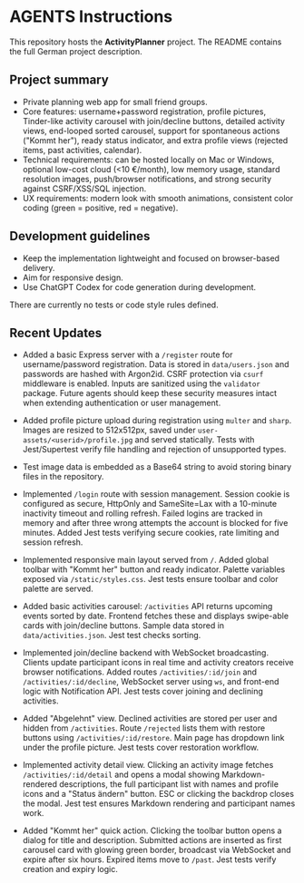 # AGENTS Instructions

This repository hosts the **ActivityPlanner** project. The README contains the full German project description.

## Project summary
- Private planning web app for small friend groups.
- Core features: username+password registration, profile pictures, Tinder-like activity carousel with join/decline buttons, detailed activity views, end-looped sorted carousel, support for spontaneous actions ("Kommt her"), ready status indicator, and extra profile views (rejected items, past activities, calendar).
- Technical requirements: can be hosted locally on Mac or Windows, optional low-cost cloud (<10 €/month), low memory usage, standard resolution images, push/browser notifications, and strong security against CSRF/XSS/SQL injection.
- UX requirements: modern look with smooth animations, consistent color coding (green = positive, red = negative).

## Development guidelines
- Keep the implementation lightweight and focused on browser-based delivery.
- Aim for responsive design.
- Use ChatGPT Codex for code generation during development.

There are currently no tests or code style rules defined.

## Recent Updates
* Added a basic Express server with a `/register` route for username/password
  registration. Data is stored in `data/users.json` and passwords are hashed with
  Argon2id. CSRF protection via `csurf` middleware is enabled. Inputs are
  sanitized using the `validator` package. Future agents should keep these
  security measures intact when extending authentication or user management.
* Added profile picture upload during registration using `multer` and `sharp`.
  Images are resized to 512x512px, saved under `user-assets/<userid>/profile.jpg`
  and served statically. Tests with Jest/Supertest verify file handling and
  rejection of unsupported types.
* Test image data is embedded as a Base64 string to avoid storing binary files
  in the repository.
* Implemented `/login` route with session management. Session cookie is
  configured as secure, HttpOnly and SameSite=Lax with a 10-minute inactivity
  timeout and rolling refresh. Failed logins are tracked in memory and after
  three wrong attempts the account is blocked for five minutes. Added Jest tests
  verifying secure cookies, rate limiting and session refresh.

* Implemented responsive main layout served from `/`. Added global toolbar with "Kommt her" button and ready indicator. Palette variables exposed via `/static/styles.css`. Jest tests ensure toolbar and color palette are served.
* Added basic activities carousel: `/activities` API returns upcoming events sorted by date. Frontend fetches these and displays swipe-able cards with join/decline buttons. Sample data stored in `data/activities.json`. Jest test checks sorting.
* Implemented join/decline backend with WebSocket broadcasting. Clients update participant icons in real time and activity creators receive browser notifications. Added routes `/activities/:id/join` and `/activities/:id/decline`, WebSocket server using `ws`, and front-end logic with Notification API. Jest tests cover joining and declining activities.
* Added "Abgelehnt" view. Declined activities are stored per user and hidden from `/activities`. Route `/rejected` lists them with restore buttons using `/activities/:id/restore`. Main page has dropdown link under the profile picture. Jest tests cover restoration workflow.
* Implemented activity detail view. Clicking an activity image fetches `/activities/:id/detail` and opens a modal showing Markdown-rendered descriptions, the full participant list with names and profile icons and a "Status ändern" button. ESC or clicking the backdrop closes the modal. Jest test ensures Markdown rendering and participant names work.
* Added "Kommt her" quick action. Clicking the toolbar button opens a dialog for title and description. Submitted actions are inserted as first carousel card with glowing green border, broadcast via WebSocket and expire after six hours. Expired items move to `/past`. Jest tests verify creation and expiry logic.
